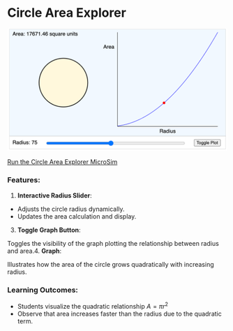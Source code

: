 # Circle Area Explorer

![](./circle-area-explorer.png)

[Run the Circle Area Explorer MicroSim](circle-area-explorer.html)

### Features:

1.  **Interactive Radius Slider**:

-   Adjusts the circle radius dynamically.
-   Updates the area calculation and display.

3.  **Toggle Graph Button**:

Toggles the visibility of the graph plotting the relationship between radius and area.4.  **Graph**:

Illustrates how the area of the circle grows quadratically with increasing radius.

### Learning Outcomes:

-   Students visualize the quadratic relationship $A = \pi r^2$
-   Observe that area increases faster than the radius due to the quadratic term.